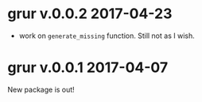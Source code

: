# grur v.0.0.2 2017-04-23

* work on `generate_missing` function. Still not as I wish.


# grur v.0.0.1 2017-04-07

New package is out!


